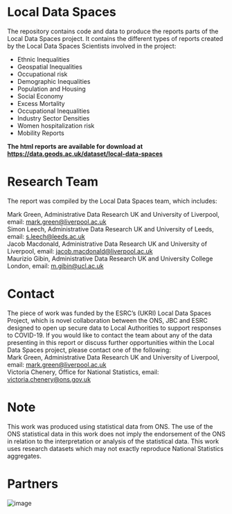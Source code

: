 # Local Data Spaces
The repository contains code and data to produce the reports parts of the Local Data Spaces project.
It contains the different types of reports created by the Local Data Spaces Scientists involved in the project:
* Ethnic Inequalities
* Geospatial Inequalities
* Occupational risk
* Demographic Inequalities
* Population and Housing
* Social Economy
* Excess Mortality
* Occupational Inequalities
* Industry Sector Densities
* Women hospitalization risk
* Mobility Reports

**The html reports are available for download at https://data.geods.ac.uk/dataset/local-data-spaces**


# Research Team
The report was compiled by the Local Data Spaces team, which includes:

Mark Green, Administrative Data Research UK and University of Liverpool, email: mark.green@liverpool.ac.uk <br>
Simon Leech, Administrative Data Research UK and University of Leeds, email: s.leech@leeds.ac.uk<br>
Jacob Macdonald, Administrative Data Research UK and University of Liverpool, email: jacob.macdonald@liverpool.ac.uk<br>
Maurizio Gibin, Administrative Data Research UK and University College London, email: m.gibin@ucl.ac.uk<br>

# Contact
The piece of work was funded by the ESRC’s (UKRI) Local Data Spaces Project, which is novel collaboration between the ONS, JBC and ESRC designed to open up secure data to Local Authorities to support responses to COVID-19. If you would like to contact the team about any of the data presenting in this report or discuss further opportunities within the Local Data Spaces project, please contact one of the following:<br>
Mark Green, Administrative Data Research UK and University of Liverpool, email: mark.green@liverpool.ac.uk<br>
Victoria Chenery, Office for National Statistics, email: victoria.chenery@ons.gov.uk<br>

# Note
This work was produced using statistical data from ONS. The use of the ONS statistical data in this work does not imply the endorsement of the ONS in relation to the interpretation or analysis of the statistical data. This work uses research datasets which may not exactly reproduce National Statistics aggregates.

# Partners
![image](https://user-images.githubusercontent.com/10088468/113834067-4be87400-9782-11eb-8a03-175d8fd27046.png)
